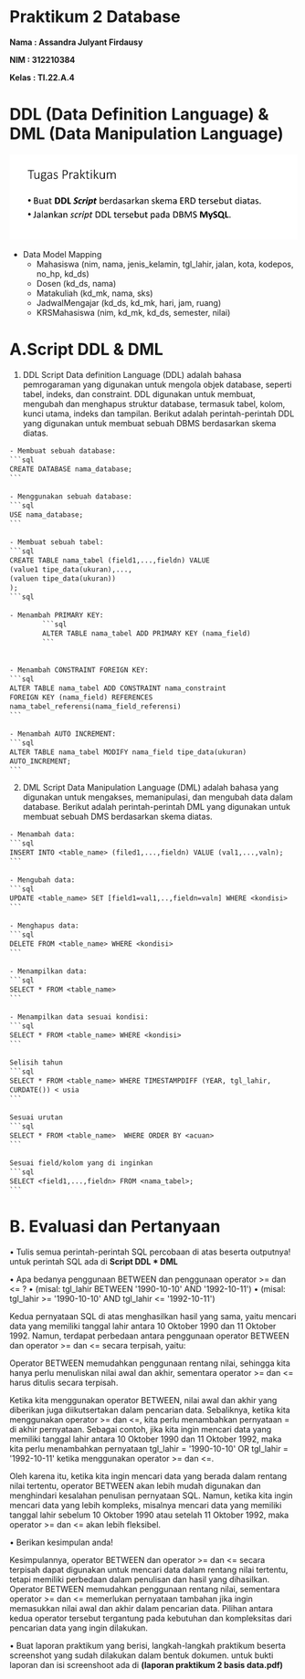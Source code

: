 # Praktikum 2 Database

**Nama    : Assandra Julyant Firdausy**

**NIM     : 312210384**

**Kelas   : TI.22.A.4**

# DDL (Data Definition Language) & DML (Data Manipulation Language)
![img](gambar/27.png)


- Data Model Mapping
    - Mahasiswa (nim, nama, jenis_kelamin, tgl_lahir, jalan, kota, kodepos, no_hp, kd_ds)
    - Dosen (kd_ds, nama)
    - Matakuliah (kd_mk, nama, sks)
    - JadwalMengajar (kd_ds, kd_mk, hari, jam, ruang)
    - KRSMahasiswa (nim, kd_mk, kd_ds, semester, nilai)

# A.Script DDL & DML
  1. DDL Script
     Data definition Language (DDL) adalah bahasa pemrogaraman yang digunakan untuk mengola objek database, seperti tabel, indeks, dan constraint. DDL digunakan untuk membuat, mengubah dan menghapus struktur database, termasuk tabel, kolom, kunci utama, indeks dan tampilan.
Berikut adalah perintah-perintah DDL yang digunakan untuk membuat sebuah DBMS berdasarkan skema diatas.

    - Membuat sebuah database:
    ```sql
    CREATE DATABASE nama_database;
    ```

    - Menggunakan sebuah database:
    ```sql
    USE nama_database;
    ```

    - Membuat sebuah tabel:
    ```sql
    CREATE TABLE nama_tabel (field1,...,fieldn) VALUE
    (value1 tipe_data(ukuran),...,
    (valuen tipe_data(ukuran))
    );
    ```sql

    - Menambah PRIMARY KEY:
            ```sql
            ALTER TABLE nama_tabel ADD PRIMARY KEY (nama_field)
            ```


    - Menambah CONSTRAINT FOREIGN KEY:
    ```sql
    ALTER TABLE nama_tabel ADD CONSTRAINT nama_constraint
    FOREIGN KEY (nama_field) REFERENCES nama_tabel_referensi(nama_field_referensi)
    ```

    - Menambah AUTO INCREMENT:
    ```sql
    ALTER TABLE nama_tabel MODIFY nama_field tipe_data(ukuran) AUTO_INCREMENT;
    ```

  2. DML Script 
  Data Manipulation Language (DML) adalah bahasa yang digunakan untuk mengakses, memanipulasi, dan mengubah data dalam database. Berikut adalah perintah-perintah DML yang digunakan untuk membuat sebuah DMS berdasarkan skema diatas.

    - Menambah data:
    ```sql
    INSERT INTO <table_name> (filed1,...,fieldn) VALUE (val1,...,valn);
    ```

    - Mengubah data:
    ```sql
    UPDATE <table_name> SET [field1=val1,..,fieldn=valn] WHERE <kondisi>
    ```

    - Menghapus data:
    ```sql
    DELETE FROM <table_name> WHERE <kondisi>
    ```

    - Menampilkan data:
    ```sql
    SELECT * FROM <table_name>
    ```

    - Menampilkan data sesuai kondisi:
    ```sql
    SELECT * FROM <table_name> WHERE <kondisi>
    ```

    Selisih tahun
    ```sql
    SELECT * FROM <table_name> WHERE TIMESTAMPDIFF (YEAR, tgl_lahir, CURDATE()) < usia
    ```

    Sesuai urutan
    ```sql
    SELECT * FROM <table_name>  WHERE ORDER BY <acuan>
    ```

    Sesuai field/kolom yang di inginkan
    ```sql
    SELECT <field1,...,fieldn> FROM <nama_tabel>;
    ```

# B. Evaluasi dan Pertanyaan

• Tulis semua perintah-perintah SQL percobaan di atas beserta outputnya!
untuk perintah SQL ada di **Script DDL * DML**

• Apa bedanya penggunaan BETWEEN dan penggunaan operator >=
dan <= ?
• (misal: tgl_lahir BETWEEN '1990-10-10' AND '1992-10-11')
• (misal: tgl_lahir >= '1990-10-10' AND tgl_lahir <= '1992-10-11')

Kedua pernyataan SQL di atas menghasilkan hasil yang sama, yaitu mencari data yang memiliki tanggal lahir antara 10 Oktober 1990 dan 11 Oktober 1992. Namun, terdapat perbedaan antara penggunaan operator BETWEEN dan operator >= dan <= secara terpisah, yaitu:

Operator BETWEEN memudahkan penggunaan rentang nilai, sehingga kita hanya perlu menuliskan nilai awal dan akhir, sementara operator >= dan <= harus ditulis secara terpisah.

Ketika kita menggunakan operator BETWEEN, nilai awal dan akhir yang diberikan juga diikutsertakan dalam pencarian data. Sebaliknya, ketika kita menggunakan operator >= dan <=, kita perlu menambahkan pernyataan = di akhir pernyataan. Sebagai contoh, jika kita ingin mencari data yang memiliki tanggal lahir antara 10 Oktober 1990 dan 11 Oktober 1992, maka kita perlu menambahkan pernyataan tgl_lahir = '1990-10-10' OR tgl_lahir = '1992-10-11' ketika menggunakan operator >= dan <=.

Oleh karena itu, ketika kita ingin mencari data yang berada dalam rentang nilai tertentu, operator BETWEEN akan lebih mudah digunakan dan menghindari kesalahan penulisan pernyataan SQL. Namun, ketika kita ingin mencari data yang lebih kompleks, misalnya mencari data yang memiliki tanggal lahir sebelum 10 Oktober 1990 atau setelah 11 Oktober 1992, maka operator >= dan <= akan lebih fleksibel.

• Berikan kesimpulan anda!

Kesimpulannya, operator BETWEEN dan operator >= dan <= secara terpisah dapat digunakan untuk mencari data dalam rentang nilai tertentu, tetapi memiliki perbedaan dalam penulisan dan hasil yang dihasilkan. Operator BETWEEN memudahkan penggunaan rentang nilai, sementara operator >= dan <= memerlukan pernyataan tambahan jika ingin memasukkan nilai awal dan akhir dalam pencarian data. Pilihan antara kedua operator tersebut tergantung pada kebutuhan dan kompleksitas dari pencarian data yang ingin dilakukan.

• Buat laporan praktikum yang berisi, langkah-langkah praktikum
beserta screenshot yang sudah dilakukan dalam bentuk dokumen.
untuk bukti laporan dan isi screenshoot ada di **(laporan praktikum 2 basis data.pdf)**